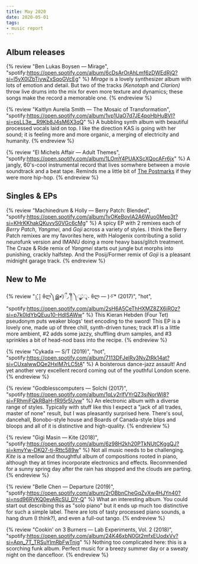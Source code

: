 ```yaml
---
title: May 2020
date: 2020-05-01
tags:
- music report
---
```


## Album releases

{% review "Ben Lukas Boysen — Mirage",
  "spotify:https://open.spotify.com/album/6cDsArOrAhLmf6zDWEdRjQ?si=l5yX0IZbTiywZxSqoGVcEg"
%}
  _Mirage_ is a lovely synthesizer album with lots of emotion and detail. But two of the tracks _(Kenotaph_ and _Clarion)_ throw live drums into the mix for even more texture and dynamics; these songs make the record a memorable one.
{% endreview %}

{% review "Kaitlyn Aurelia Smith — The Mosaic of Transformation",
  "spotify:https://open.spotify.com/album/1vp1UaO7d7JE4poHbHuBVI?si=psLL3e__R9Kb8J4sM6X3qQ"
%}
  A bubbling synth album with beautiful processed vocals laid on top. I like the direction KAS is going with her sound; it is feeling more and more organic, a merging of electricity and humanity.
{% endreview %}

{% review "El Michels Affair — Adult Themes",
  "spotify:https://open.spotify.com/album/1LOmY4PUAXScXQocAFr6jx"
%}
  A jangly, 60's-cool instrumental record that lives somwhere between a movie soundtrack and a beat tape. Reminds me a little bit of [The Postmarks](https://open.spotify.com/album/0LhtsJClfRQuDKD59iHrW4?si=cSDtGE5nS46QMY126CfjaQ) if they were more hip-hop.
{% endreview %}


## Singles & EPs

{% review "Machinedrum & Holly — Berry Patch: Blended",
  "spotify:https://open.spotify.com/album/1vOKeBovIA2A6Wuo0Mep3t?si=KHrKKhakQKuvvS0VGc6cMg"
%}
  A spicy EP with 2 remixes each of _Berry Patch_, _Yangmei_, and _Goji_ across a variety of styles. I think the Berry Patch remixes are my favorites here, with Halogenix contributing a solid neurofunk version and IMANU doing a more heavy bass/glitch treatment. The Craze & Ride remix of _Yangmei_ starts out jungle but morphs into punishing, crackly halfstep. And the Posij/Former remix of _Goji_ is a pleasant midnight garage track.
{% endreview %}


## New to Me

{% review "⣎⡇ꉺლ༽இ•̛)ྀ◞ ༎ຶ ༽ৣৢ؞ৢ؞ؖ ꉺლ — )✧⃛* (2017)", "hot",
  "spotify:https://open.spotify.com/album/2sH6A5CeThHXMZ8ZX6iROz?si=p7k0IdYbQEuu10-HdlSAWw"
%}
  This Kieran Hebden (Four Tet) pseudonym puts weaker blogs' text encoding to the sword! This EP is a lovely one, made up of three chill, synth-driven tunes; track #1 is a little more ambient, #2 adds some jazzy, shuffling drum samples, and #3 sprinkles a bit of head-nod bass into the recipe.
{% endreview %}

{% review "Cykada — S/T (2019)", "hot",
  "spotify:https://open.spotify.com/album/7113DFJelRy3NyZtRk14at?si=CUxalwwDQe2HxIM7rLC5tA"
%}
  A boisterous dance-jazz assault! And yet another very excellent record coming out of the youthful London scene.
{% endreview %}

{% review "Godblesscomputers — Solchi (2017)",
  "spotify:https://open.spotify.com/album/1qLy2rlfVYrQZ3siNorWl8?si=FRhmiFQkRBaH-fR95r5Uvw"
%}
  An electronic album with a diverse range of styles. Typically with stuff like this I expect a "jack of all trades, master of none" result, but I was pleasantly surprised here. There's soul, dancehall, Bonobo-style house and Boards of Canada-style blips and bloops and all of it is distinctive and high-quality.
{% endreview %}

{% review "Gigi Masin — Kite (2018)",
  "spotify:https://open.spotify.com/album/6z98H2kh20PTkNUtCKggQJ?si=kmyYw-DKQ7-tj-Rttc589w"
%}
  Not all music needs to be challenging. _Kite_ is a mellow and thoughtful album of compositions rooted in piano, although they at times incorporate electronics and effects. Recommended for a sunny spring day after the rain has stopped and the clouds are parting.
{% endreview %}

{% review "Belle Chen — Departure (2019)",
  "spotify:https://open.spotify.com/album/2rOBbnCheGqZvXw4HJYn40?si=nsd96RVKQ0evARcSU_DY-Q"
%}
  What an interesting album. You could start out describing this as "solo piano" but it ends up much too distinctive for such a simple label. There are lots of tasty processed piano sounds, a hang drum (I think?), and even a full-out tango.
{% endreview %}

{% review "Cookin' on 3 Burners — Lab Experiments, Vol. 2 (2018)",
  "spotify:https://open.spotify.com/album/24K46xbN0Gt2mfxEUodxVv?si=Apn_7T_TRSuYImRbFwTnjg"
%}
  Nothing too complicated here: this is a scorching funk album. Perfect music for a breezy summer day or a sweaty night on the dancefloor.
{% endreview %}
